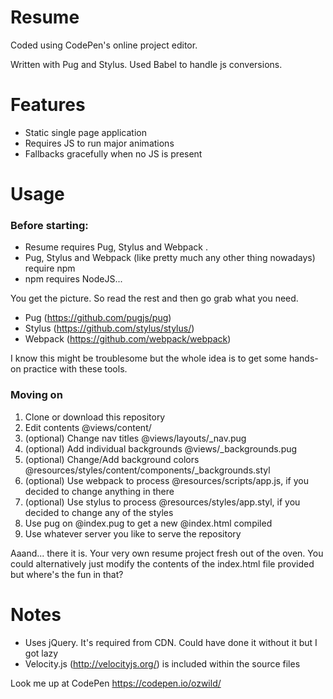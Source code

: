 # Resume

Coded using CodePen's online project editor. 

Written with Pug and Stylus. Used Babel to handle js conversions.

# Features
 * Static single page application
 * Requires JS to run major animations
 * Fallbacks gracefully when no JS is present

# Usage

### Before starting:
* Resume requires Pug, Stylus and Webpack .
* Pug, Stylus and Webpack (like pretty much any other thing nowadays) require npm
* npm requires NodeJS...

You get the picture. So read the rest and then go grab what you need.

- Pug (https://github.com/pugjs/pug)
- Stylus (https://github.com/stylus/stylus/)
- Webpack (https://github.com/webpack/webpack)

I know this might be troublesome but the whole idea is to get some hands-on practice with these tools.

### Moving on

1. Clone or download this repository
1. Edit contents @views/content/
1. (optional) Change nav titles @views/layouts/_nav.pug
1. (optional) Add individual backgrounds @views/_backgrounds.pug
1. (optional) Change/Add background colors @resources/styles/content/components/_backgrounds.styl
1. (optional) Use webpack to process @resources/scripts/app.js, if you decided to change anything in there
1. (optional) Use stylus to process @resources/styles/app.styl, if you decided to change any of the styles
1. Use pug on @index.pug to get a new @index.html compiled
1. Use whatever server you like to serve the repository
 
 Aaand... there it is. Your very own resume project fresh out of the oven.
 You could alternatively just modify the contents of the index.html file provided but where's the fun in that?
 

# Notes
 * Uses jQuery. It's required from CDN. Could have done it without it but I got lazy
 * Velocity.js (http://velocityjs.org/) is included within the source files

Look me up at CodePen https://codepen.io/ozwild/ 
